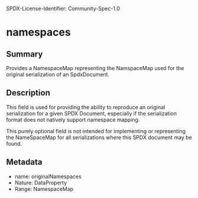 SPDX-License-Identifier: Community-Spec-1.0

# namespaces

## Summary

Provides a NamespaceMap representing the NamspaceMap used for the original serialization of an SpdxDocument.

## Description

This field is used for providing the ability to reproduce an original serialization for a given SPDX Document, especially if the serialization format does not natively support namespace mapping.

This purely optional field is not intended for implementing or representing the NameSpaceMap for all serializations where this SPDX document may be found.

## Metadata

- name: originalNamespaces
- Nature: DataProperty
- Range: NamespaceMap

